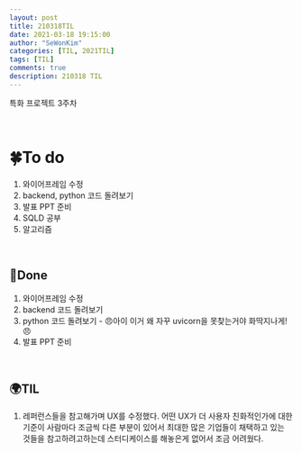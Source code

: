 ```yaml
---
layout: post
title: 210318TIL 
date: 2021-03-18 19:15:00
author: "SeWonKim"
categories: [TIL, 2021TIL]
tags: [TIL]
comments: true
description: 210318 TIL
---
```


특화 프로젝트 3주차 

&nbsp;
&nbsp;

# 🍀To do

1. 와이어프레임 수정
2. backend, python 코드 돌려보기
3. 발표 PPT 준비
4. SQLD 공부
5. 알고리즘
   
&nbsp;
&nbsp;

## 🌳Done

1. 와이어프레임 수정
2. backend 코드 돌려보기
3. python 코드 돌려보기 - 😠아이 이거 왜 자꾸 uvicorn을 못찾는거야 화딱지나게!😠
4. 발표 PPT 준비

&nbsp;
&nbsp;

## 🌍TIL

1. 레퍼런스들을 참고해가며 UX를 수정했다. 어떤 UX가 더 사용자 친화적인가에 대한 기준이 사람마다 조금씩 다른 부분이 있어서 최대한 많은 기업들이 채택하고 있는 것들을 참고하려고하는데 스터디케이스를 해놓은게 없어서 조금 어려웠다.
